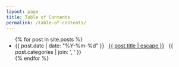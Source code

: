 ```yaml
---
layout: page
title: Table of Contents
permalink: /table-of-contents/
---
```


<ul class="post-list">
  {% for post in site.posts %}
    <li>
      <span class="post-meta">{{ post.date | date: "%Y-%m-%d" }}</span> &nbsp;
      <a href="{{ post.url | prepend: site.baseurl }}">{{ post.title | escape }}</a> &nbsp;
      <span class="post-meta">{{ post.categories | join: ', ' }}</span>
    </li>
  {% endfor %}
</ul>
